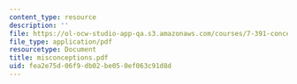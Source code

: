 ```yaml
---
content_type: resource
description: ''
file: https://ol-ocw-studio-app-qa.s3.amazonaws.com/courses/7-391-concept-centered-teaching-fall-2005/fea2e75d06f9db02be050ef063c91d8d_misconceptions.pdf
file_type: application/pdf
resourcetype: Document
title: misconceptions.pdf
uid: fea2e75d-06f9-db02-be05-0ef063c91d8d
---
```

